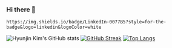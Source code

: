 ### Hi there 👋

	https://img.shields.io/badge/LinkedIn-0077B5?style=for-the-badge&logo=linkedin&logoColor=white

<!--
**icecreamp/icecreamp** is a ✨ _special_ ✨ repository because its `README.md` (this file) appears on your GitHub profile.

Here are some ideas to get you started:

- 🔭 I’m currently working on ...
- 🌱 I’m currently learning ...
- 👯 I’m looking to collaborate on ...
- 🤔 I’m looking for help with ...
- 💬 Ask me about ...
- 📫 How to reach me: ...
- 😄 Pronouns: ...
- ⚡ Fun fact: ...
-->

![Hyunjin Kim's GitHub stats](https://github-readme-stats.vercel.app/api?username=icecreamp&show_icons=true&bg_color=00000000)
[![GitHub Streak](https://streak-stats.demolab.com/?user=icecreamp)](https://git.io/streak-stats)
[![Top Langs](https://github-readme-stats.vercel.app/api/top-langs/?username=icecreamp&layout=compact)](https://github.com/icecreamp/github-readme-stats)
